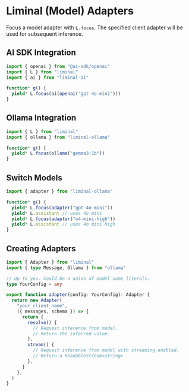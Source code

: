 # Liminal (Model) Adapters <Badge type="warning" text="beta" />

Focus a model adapter with `L.focus`. The specified client adapter will be used
for subsequent inference.

## AI SDK Integration

```ts
import { openai } from "@ai-sdk/openai"
import { L } from "liminal"
import { ai } from "liminal-ai"

function* g() {
  yield* L.focus(ai(openai("gpt-4o-mini")))
}
```

## Ollama Integration

```ts
import { L } from "liminal"
import { ollama } from "liminal-ollama"

function* g() {
  yield* L.focus(ollama("gemma3:1b"))
}
```

## Switch Models

```ts
import { adapter } from "liminal-ollama"

function* g() {
  yield* L.focus(adapter("gpt-4o-mini"))
  yield* L.assistant // uses 4o mini
  yield* L.focus(adapter("o4-mini-high"))
  yield* L.assistant // uses 4o mini high
}
```

## Creating Adapters

```ts
import { Adapter } from "liminal"
import { type Message, Ollama } from "ollama"

// Up to you. Could be a union of model name literals.
type YourConfig = any

export function adapter(config: YourConfig): Adapter {
  return new Adapter(
    "your_client_name",
    ({ messages, schema }) => {
      return {
        resolve() {
          // Request inference from model.
          // Return the inferred value.
        },
        stream() {
          // Request inference from model with streaming enabled.
          // Return a ReadableStream<string>
        },
      }
    },
  )
}
```
